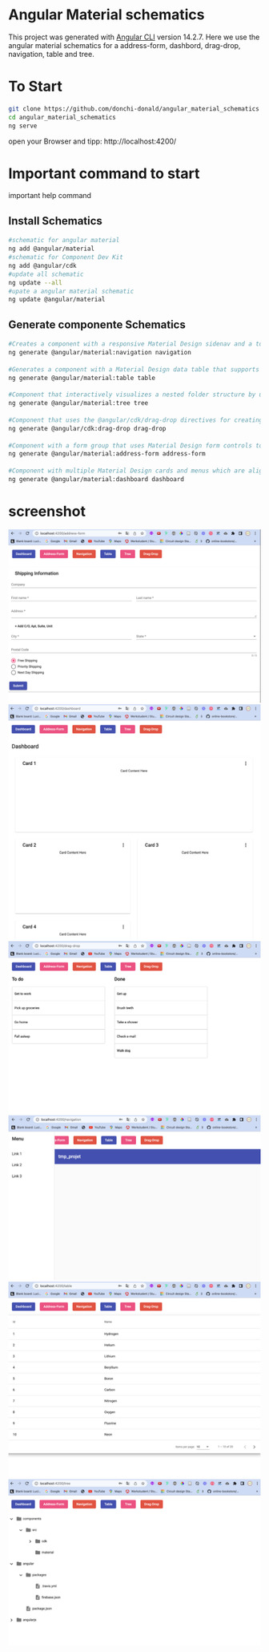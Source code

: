 # Angular Material schematics

This project was generated with [Angular CLI](https://github.com/angular/angular-cli) version 14.2.7.
Here we use the angular material schematics for a address-form, dashbord, drag-drop, navigation, table and tree.

# To Start
```bash
git clone https://github.com/donchi-donald/angular_material_schematics
cd angular_material_schematics
ng serve
``` 
open your Browser and tipp: http://localhost:4200/ 
# Important command to start
important help command

## Install Schematics
 ```bash
 #schematic for angular material
 ng add @angular/material
 #schematic for Component Dev Kit
 ng add @angular/cdk
 #update all schematic
 ng update --all
 #upate a angular material schematic
 ng update @angular/material
 ```

## Generate componente Schematics
```bash
#Creates a component with a responsive Material Design sidenav and a toolbar for showing the app name
ng generate @angular/material:navigation navigation

#Generates a component with a Material Design data table that supports sorting and pagination
ng generate @angular/material:table table   

#Component that interactively visualizes a nested folder structure by using the <mat-tree> component
ng generate @angular/material:tree tree   

#Component that uses the @angular/cdk/drag-drop directives for creating an interactive to-do list
ng generate @angular/cdk:drag-drop drag-drop

#Component with a form group that uses Material Design form controls to prompt for a shipping address  
ng generate @angular/material:address-form address-form

#Component with multiple Material Design cards and menus which are aligned in a grid layout
ng generate @angular/material:dashboard dashboard  
```

# screenshot
![adress-form](./img/address-form.png)
![dashboard](./img/dashboard.png)
![drag-drop](./img/drag-drop.png)
![navigate](./img/navigation.png)
![table](./img/table.png)
![tree](./img/tree.png)